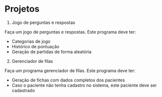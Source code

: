 # Projetos

1) Jogo de perguntas e respostas

Faça um jogo de perguntas e respostas. 
Este programa deve ter:
- Categorias de jogo
- Histórico de pontuação
- Geração de partidas de forma aleatória

2) Gerenciador de filas

Faça um programa gerenciador de filas.
Este programa deve ter:
- Geração de fichas com dados completos dos pacientes
- Caso o paciente não tenha cadastro no sistema, este paciente deve ser cadastrado

